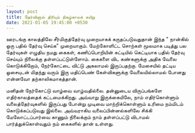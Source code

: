 ```yaml
---
layout: post
title: தேர்வினால் திரியும் நிகழ்காலக் கயிறு
date: 2021-01-05 19:45:00 +0530
---
```


ஊரடங்கு காலத்திலே சீர்மிகுத்தேர்வு முறையாகக் கருதப்படுவதுதான் இந்த " நான்கில் ஒரு பதில் தேர்வு செய்க" முறையாகும். 
மேற்கோளிட்ட சொற்கள் மூலமாக படித்து பல தேர்வுகள் எழுதிய நமது கைகள், கணிப்பொறியின் சுட்டியில் கெட்டியாக பதில் தேர்வு 
செய்யும் நிலைக்கு தள்ளப்பட்டுள்ளோம். கைகளை விட கண்களுக்கு அதிக வேலை கொடுக்கிறோம், நேர்கோட்டை விட்டு அகலாமல் இருப்பதற்கு.
மேசையில் தட்டிய ஓசையுடன் மிதந்து வரும் இரு மதிப்பெண் கேள்விகளுக்கு வேலையில்லாமல் போனது என்னவோ தற்காலிகமாகத்தான்.

மனிதன் நேர்கோட்டு வாழ்வை வாழ்வதில்லை. தன்னுடைய விருப்பங்களே எதிர்காலத்தைக் கட்டமைக்கிறது. 
அவ்வாறு இருக்கையிலே, நாம் எதிர்கொள்ளும் வலைத்தேர்வுகளில் இருப்பது போன்று முடிவை மாற்றிக்கொள்ளும் 
உரிமை நம்மிடம் கொடுக்கப்படுவது இல்லை. அவ்வராகிய வலைப்பின்னல்களிலே சிக்கி மேலோட்டப்பார்வை காணும் நிலைக்கும்
நாம் தள்ளப்பட்டு விடாமல் பார்த்துக்கொள்வதும் நம் கைகளில் தான் உள்ளது.
